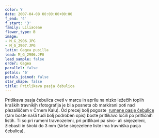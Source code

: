 ```yaml
---
color: Y
date: 2007-04-08 00:00:00+00:00
f_end: '4'
f_start: '3'
family: Liliaceae
flower_type: B
image:
- M_G_2906.JPG
- M_G_2907.JPG
latin: Gagea pusilla
lead: M_G_2906.JPG
lead_sample: false
order: Gagea
parallel: false
petals: '6'
petals_joined: false
star_shape: false
title: Pritlikava pasja čebulica
---
```

Pritlikava pasja čebulica cveti v marcu in aprilu na nizko ležečih toplih kraških travnikih (fotografija je bila posneta ob markirani poti nad plezališčem v Črnem Kalu). Od precej bolj pogoste  [rumene pasje čebulice](../../gagealutea/rumena-pasja-&#269;ebulica/) (tam boste našli tudi bolj podroben opis) boste pritlikavo ločili po pritličnih listih. Ti so pri rumeni travnozeleni, pri pritlikavi pa sivo- ali sinjezeleni, žlebasti in široki do 3 mm (širše sinjezelene liste ima travniška pasja čebulica).
